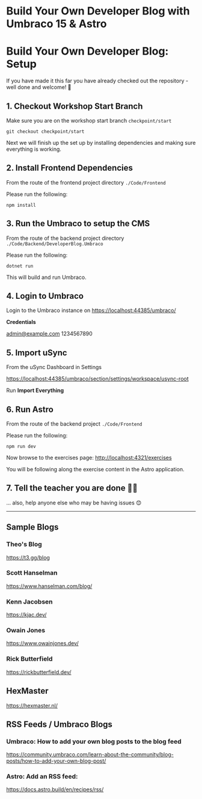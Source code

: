 # Build Your Own Developer Blog with Umbraco 15 & Astro

# Build Your Own Developer Blog: Setup

If you have made it this far you have already checked out the repository - well done and welcome! 👋

## 1. Checkout Workshop Start Branch

Make sure you are on the workshop start branch `checkpoint/start`

```
git checkout checkpoint/start
```

Next we will finish up the set up by installing dependencies and making sure everything is working.

## 2. Install Frontend Dependencies

From the route of the frontend project directory `./Code/Frontend`

Please run the following:

```
npm install
```

## 3. Run the Umbraco to setup the CMS

From the route of the backend project directory `./Code/Backend/DeveloperBlog.Umbraco`

Please run the following:

```
dotnet run
```

This will build and run Umbraco.

## 4. Login to Umbraco

Login to the Umbraco instance on [https://localhost:44385/umbraco/](https://localhost:44385/umbraco/)

**Credentials**

admin@example.com
1234567890

## 5. Import uSync

From the uSync Dashboard in Settings

[https://localhost:44385/umbraco/section/settings/workspace/usync-root](https://localhost:44385/umbraco/section/settings/workspace/usync-root)

Run **Import Everything**

## 6. Run Astro

From the route of the backend project `./Code/Frontend`

Please run the following:

```
npm run dev
```

Now browse to the exercises page: [http://localhost:4321/exercises](http://localhost:4321/exercises)

You will be following along the exercise content in the Astro application.

## 7. Tell the teacher you are done 🙋‍♀️

... also, help anyone else who may be having issues 😊

---

## Sample Blogs

### Theo's Blog

https://t3.gg/blog

### Scott Hanselman

https://www.hanselman.com/blog/

### Kenn Jacobsen

https://kjac.dev/

### Owain Jones

https://www.owainjones.dev/

### Rick Butterfield

https://rickbutterfield.dev/

## HexMaster

https://hexmaster.nl/

## RSS Feeds / Umbraco Blogs

### Umbraco: How to add your own blog posts to the blog feed

https://community.umbraco.com/learn-about-the-community/blog-posts/how-to-add-your-own-blog-post/

### Astro: Add an RSS feed:

https://docs.astro.build/en/recipes/rss/
